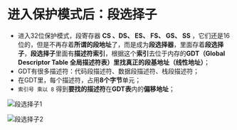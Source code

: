 # 进入保护模式后：段选择子

- 进入32位保护模式，段寄存器 **CS 、DS、 ES、 FS、 GS、 SS** ，它们还是16位的，但是不再存着**所谓的段地址**了，而是成为**段选择器**，里面存着**段选择子**，**段选择子**里面有**描述符索引**，根据这个**索引**去位于内存的**GDT（Global Descriptor Table 全局描述符表）**里找真正的**段基地址（线性地址）**；
- GDT有很多描述符：代码段描述符、数据段描述符、栈段描述符；
- 在GDT里，每个描述符，占用**8个字节**单元；
- `索引号 乘以 8` 得到**要找的描述符**在**GDT表**内的**偏移地址**；

![段选择子1](E:%5CAssembly-x86%5C%E4%BB%8E%E5%AE%9E%E6%A8%A1%E5%BC%8F%E5%88%B0%E4%BF%9D%E6%8A%A4%E6%A8%A1%E5%BC%8F%5C%E6%AE%B5%E9%80%89%E6%8B%A9%E5%AD%90&%E6%AE%B5%E6%8F%8F%E8%BF%B0%E7%AC%A6.assets%5C%E6%AE%B5%E9%80%89%E6%8B%A9%E5%AD%901.png)

![段选择子2](E:%5CAssembly-x86%5C%E4%BB%8E%E5%AE%9E%E6%A8%A1%E5%BC%8F%E5%88%B0%E4%BF%9D%E6%8A%A4%E6%A8%A1%E5%BC%8F%5C%E6%AE%B5%E9%80%89%E6%8B%A9%E5%AD%90&%E6%AE%B5%E6%8F%8F%E8%BF%B0%E7%AC%A6.assets%5C%E6%AE%B5%E9%80%89%E6%8B%A9%E5%AD%902.png)